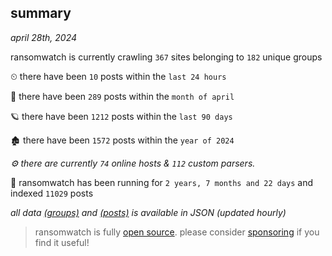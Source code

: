 
## summary
_april 28th, 2024_

ransomwatch is currently crawling `367` sites belonging to `182` unique groups

⏲ there have been `10` posts within the `last 24 hours`

🦈 there have been `289` posts within the `month of april`

🪐 there have been `1212` posts within the `last 90 days`

🏚 there have been `1572` posts within the `year of 2024`

_⚙️ there are currently `74` online hosts & `112` custom parsers._

🦕 ransomwatch has been running for `2 years, 7 months and 22 days` and indexed `11029` posts

_all data  [(groups)](http://ransomwhat.telemetry.ltd/groups) and [(posts)](http://ransomwhat.telemetry.ltd/posts) is available in JSON (updated hourly)_

> ransomwatch is fully [open source](https://github.com/joshhighet/ransomwatch#ransomwatch--). please consider [sponsoring](https://github.com/sponsors/joshhighet) if you find it useful!
